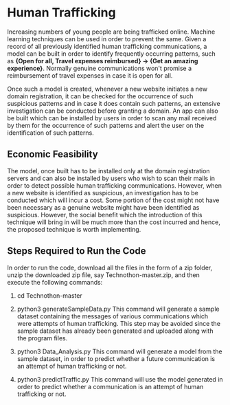 # Human Trafficking

Increasing numbers of young people are being trafficked online. Machine learning techniques can be used in order to prevent the same. Given a record of all previously identified human trafficking communications, a model can be built in order to identify frequently occurring patterns, such as **{Open for all, Travel expenses reimbursed} -> {Get an amazing experience}**. Normally genuine communications won't promise a reimbursement of travel expenses in case it is open for all.

Once such a model is created, whenever a new website initiates a new domain registration, it can be checked for the occurrence of such suspicious patterns and in case it does contain such patterns, an extensive investigation can be conducted before granting a domain. An app can also be built which can be installed by users in order to scan any mail received by them for the occurrence of such patterns and alert the user on the identification of such patterns.

## Economic Feasibility
The model, once built has to be installed only at the domain registration servers and can also be installed by users who wish to scan their mails in order to detect possible human trafficking communications. However, when a new website is identified as suspicious, an investigation has to be conducted which will incur a cost. Some portion of the cost might not have been necessary as a genuine website might have been identified as suspicious. However, the social benefit which the introduction of this technique will bring in will be much more than the cost incurred and hence, the proposed technique is worth implementing.

## Steps Required to Run the Code
In order to run the code, download all the files in the form of a zip folder, unzip the downloaded zip file, say Technothon-master.zip, and then execute the following commands:

1. cd Technothon-master

2. python3 generateSampleData.py
   This command will generate a sample dataset containing the messages of various communications which were attempts of human trafficking. This step may be avoided since the sample dataset has already been generated and uploaded along with the program files.

3. python3 Data_Analysis.py
   This command will generate a model from the sample dataset, in order to predict whether a future communication is an attempt of human trafficking or not.

4. python3 predictTraffic.py
   This command will use the model generated in order to predict whether a communication is an attempt of human trafficking or not.
